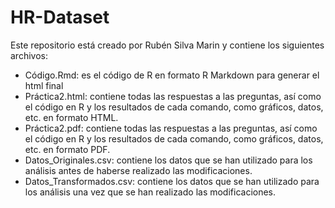# HR-Dataset

Este repositorio está creado por Rubén Silva Marin y contiene los siguientes archivos: 
- Código.Rmd: es el código de R en formato R Markdown para generar el html final
- Práctica2.html: contiene todas las respuestas a las preguntas, así como el código en R y los resultados de cada comando, como gráficos, datos, etc. en formato HTML.
- Práctica2.pdf: contiene todas las respuestas a las preguntas, así como el código en R y los resultados de cada comando, como gráficos, datos, etc. en formato PDF.
- Datos_Originales.csv: contiene los datos que se han utilizado para los análisis antes de haberse realizado las modificaciones.
- Datos_Transformados.csv: contiene los datos que se han utilizado para los análisis una vez que se han realizado las modificaciones.
